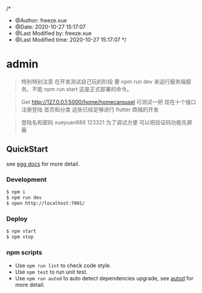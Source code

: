 /\*

- @Author: freeze.xue
- @Date: 2020-10-27 15:17:07
- @Last Modified by: freeze.xue
- @Last Modified time: 2020-10-27 15:17:07
  \*/

# admin

> 特别特别注意 在开发测试自己玩的阶段 要 npm run dev 来运行服务端服务。不能 npm run start 这是正式部署的命令。

> Get http://127.0.0.1:5000/home/homecarousel 可测试一把
> 现在十个接口 注册登陆 首页和分类 这些已经足够进行 flutter 商城的开发

> 登陆名和密码 xueyuan888 123321 为了调试方便 可以把验证码功能先屏蔽
## QuickStart

<!-- add docs here for user -->

see [egg docs][egg] for more detail.

### Development

```bash
$ npm i
$ npm run dev
$ open http://localhost:7001/
```

### Deploy

```bash
$ npm start
$ npm stop
```

### npm scripts

- Use `npm run lint` to check code style.
- Use `npm test` to run unit test.
- Use `npm run autod` to auto detect dependencies upgrade, see [autod](https://www.npmjs.com/package/autod) for more detail.

[egg]: https://eggjs.org
